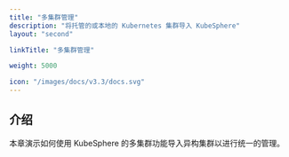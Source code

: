 ```yaml
---
title: "多集群管理"
description: "将托管的或本地的 Kubernetes 集群导入 KubeSphere"
layout: "second"

linkTitle: "多集群管理"

weight: 5000

icon: "/images/docs/v3.3/docs.svg"
---
```


## 介绍

本章演示如何使用 KubeSphere 的多集群功能导入异构集群以进行统一的管理。
